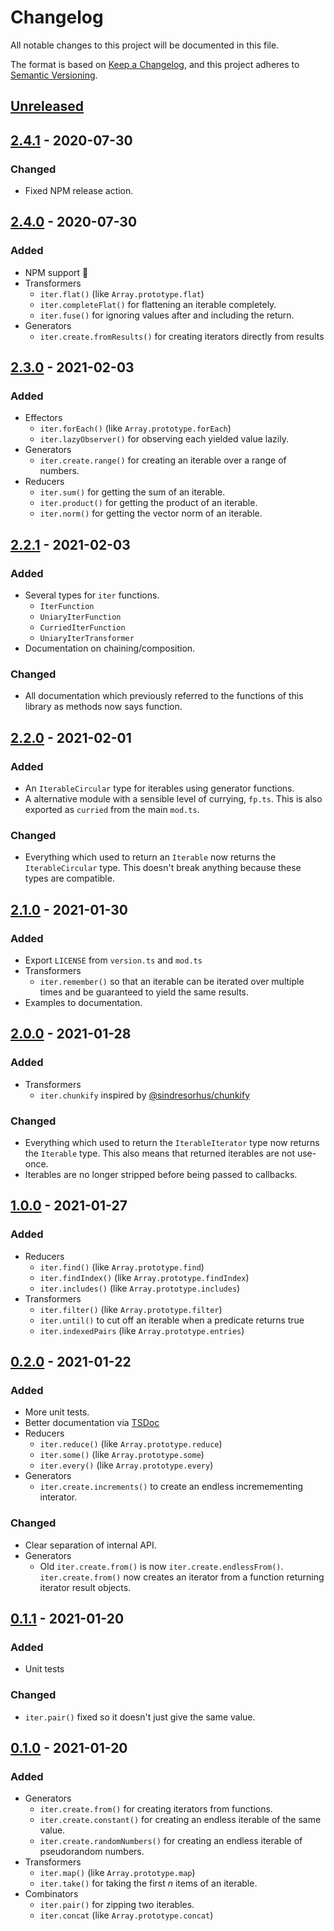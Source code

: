 # Changelog

All notable changes to this project will be documented in this file.

The format is based on [Keep a Changelog](https://keepachangelog.com/en/1.0.0/),
and this project adheres to
[Semantic Versioning](https://semver.org/spec/v2.0.0.html).

## [Unreleased]

## [2.4.1] - 2020-07-30

### Changed
- Fixed NPM release action.

## [2.4.0] - 2020-07-30

### Added

- NPM support :tada:
- Transformers
  - `iter.flat()` (like `Array.prototype.flat`)
  - `iter.completeFlat()` for flattening an iterable completely.
  -  `iter.fuse()` for ignoring values after and including the return.
- Generators
  - `iter.create.fromResults()` for creating iterators directly from results

## [2.3.0] - 2021-02-03

### Added

- Effectors
  - `iter.forEach()` (like `Array.prototype.forEach`)
  - `iter.lazyObserver()` for observing each yielded value lazily.
- Generators
  - `iter.create.range()` for creating an iterable over a range of numbers.
- Reducers
  - `iter.sum()` for getting the sum of an iterable.
  - `iter.product()` for getting the product of an iterable.
  - `iter.norm()` for getting the vector norm of an iterable.

## [2.2.1] - 2021-02-03

### Added

- Several types for `iter` functions.
  - `IterFunction`
  - `UniaryIterFunction`
  - `CurriedIterFunction`
  - `UniaryIterTransformer`
- Documentation on chaining/composition.

### Changed

- All documentation which previously referred to the functions of this library
  as methods now says function.

## [2.2.0] - 2021-02-01

### Added

- An `IterableCircular` type for iterables using generator functions.
- A alternative module with a sensible level of currying, `fp.ts`. This is also
  exported as `curried` from the main `mod.ts`.

### Changed

- Everything which used to return an `Iterable` now returns the
  `IterableCircular` type. This doesn't break anything because these types are
  compatible.

## [2.1.0] - 2021-01-30

### Added

- Export `LICENSE` from `version.ts` and `mod.ts`
- Transformers
  - `iter.remember()` so that an iterable can be iterated over multiple times
    and be guaranteed to yield the same results.
- Examples to documentation.

## [2.0.0] - 2021-01-28

### Added

- Transformers
  - `iter.chunkify` inspired by
    [@sindresorhus/chunkify](https://ghub.io/@sindresorhus/chunkify)

### Changed

- Everything which used to return the `IterableIterator` type now returns the
  `Iterable` type. This also means that returned iterables are not use-once.
- Iterables are no longer stripped before being passed to callbacks.

## [1.0.0] - 2021-01-27

### Added

- Reducers
  - `iter.find()` (like `Array.prototype.find`)
  - `iter.findIndex()` (like `Array.prototype.findIndex`)
  - `iter.includes()` (like `Array.prototype.includes`)
- Transformers
  - `iter.filter()` (like `Array.prototype.filter`)
  - `iter.until()` to cut off an iterable when a predicate returns true
  - `iter.indexedPairs` (like `Array.prototype.entries`)

## [0.2.0] - 2021-01-22

### Added

- More unit tests.
- Better documentation via [TSDoc](https://tsdoc.org)
- Reducers
  - `iter.reduce()` (like `Array.prototype.reduce`)
  - `iter.some()` (like `Array.prototype.some`)
  - `iter.every()` (like `Array.prototype.every`)
- Generators
  - `iter.create.increments()` to create an endless incremementing interator.

### Changed

- Clear separation of internal API.
- Generators
  - Old `iter.create.from()` is now `iter.create.endlessFrom()`.
    `iter.create.from()` now creates an iterator from a function returning
    iterator result objects.

## [0.1.1] - 2021-01-20

### Added

- Unit tests

### Changed

- `iter.pair()` fixed so it doesn't just give the same value.

## [0.1.0] - 2021-01-20

### Added

- Generators
  - `iter.create.from()` for creating iterators from functions.
  - `iter.create.constant()` for creating an endless iterable of the same value.
  - `iter.create.randomNumbers()` for creating an endless iterable of
    pseudorandom numbers.
- Transformers
  - `iter.map()` (like `Array.prototype.map`)
  - `iter.take()` for taking the first _n_ items of an iterable.
- Combinators
  - `iter.pair()` for zipping two iterables.
  - `iter.concat` (like `Array.prototype.concat`)

[unreleased]:
  https://github.com/jajaperson/iterable-utilities/compare/v2.4.1...HEAD
[0.2.0]: https://github.com/jajaperson/iterable-utilities/releases/tag/v0.2.0
[0.1.1]: https://github.com/jajaperson/iterable-utilities/releases/tag/v0.1.1
[0.1.0]: https://github.com/jajaperson/iterable-utilities/releases/tag/v0.1.0
[1.0.0]: https://github.com/jajaperson/iterable-utilities/releases/tag/v1.0.0
[2.0.0]: https://github.com/jajaperson/iterable-utilities/releases/tag/v2.0.0
[2.1.0]: https://github.com/jajaperson/iterable-utilities/releases/tag/v2.1.0
[2.2.0]: https://github.com/jajaperson/iterable-utilities/releases/tag/v2.2.0
[2.2.1]: https://github.com/jajaperson/iterable-utilities/releases/tag/v2.2.1
[2.3.0]: https://github.com/jajaperson/iterable-utilities/releases/tag/v2.3.0
[2.4.0]: https://github.com/jajaperson/iterable-utilities/releases/tag/v2.4.0
[2.4.1]: https://github.com/jajaperson/iterable-utilities/releases/tag/v2.4.1
